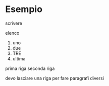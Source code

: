 # Esempio

scrivere

elenco
1. uno
2. due
3. TRE
4.  ultima

prima riga
seconda riga

devo lasciare una riga per fare paragrafi diversi
